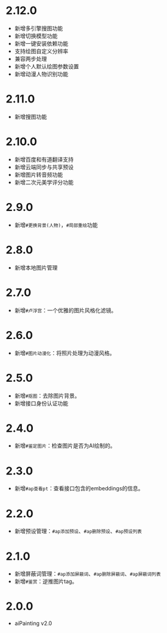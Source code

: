 <!--
 * @Author: 渔火Arcadia  https://github.com/yhArcadia
 * @Date: 2022-12-24 02:48:57
 * @LastEditors: 苏沫柒 3146312184@qq.com
 * @LastEditTime: 2023-02-11 05:23:46
 * @FilePath: \Yunzai-Bot\plugins\ap-plugin\CHANGELOG.md
 * @Description: changeLog
 * 
 * Copyright (c) 2022 by 渔火Arcadia 1761869682@qq.com, All Rights Reserved. 
-->
# 2.12.0

* 新增多引擎搜图功能
* 新增切换模型功能
* 新增一键安装依赖功能
* 支持绘图自定义分辨率
* 兼容两步处理
* 新增个人默认绘图参数设置
* 新增动漫人物识别功能

# 2.11.0

* 新增搜图功能

# 2.10.0

* 新增百度和有道翻译支持
* 新增云端同步与共享预设
* 新增图片转音频功能
* 新增二次元美学评分功能

# 2.9.0

* 新增`#更换背景(人物)`，`#局部重绘`功能

# 2.8.0

* 新增本地图片管理

# 2.7.0

* 新增`#卢浮宫`：一个优雅的图片风格化滤镜。 

# 2.6.0

* 新增`#图片动漫化`：将照片处理为动漫风格。 

# 2.5.0

* 新增`#抠图`：去除图片背景。
* 新增接口身份认证功能

# 2.4.0

* 新增`#鉴定图片`：检查图片是否为AI绘制的。

# 2.3.0

* 新增`#ap查看pt`：查看接口包含的embeddings的信息。

# 2.2.0

* 新增预设管理：`#ap添加预设`、`#ap删除预设`、`#ap预设列表`

# 2.1.0

* 新增屏蔽词管理：`#ap添加屏蔽词`、`#ap删除屏蔽词`、`#ap屏蔽词列表`
* 新增`#鉴赏`：逆推图片tag。

# 2.0.0

* aiPainting v2.0